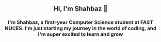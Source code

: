 <h2 align="center">Hi, I'm Shahbaz 👋</h2>
<h3 align="center">I'm Shahbaz, a first-year Computer Science student at FAST NUCES. I'm just starting my journey in the world of coding, and I'm super excited to learn and grow </h3>
